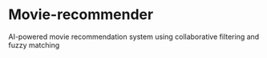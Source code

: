 # Movie-recommender
AI-powered movie recommendation system using collaborative filtering and fuzzy matching
